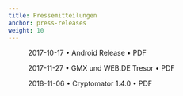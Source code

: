 ```yaml
---
title: Pressemitteilungen
anchor: press-releases
weight: 10
---
```

<div class="flex flex-wrap -mx-3">
  <div class="w-full px-3 md:w-1/2 lg:w-1/3">
    <figure class="rounded border border-gray-200 shadow-lg bg-white text-center p-2 mb-8">
      <a href="/presskit/de/2017-10-17 Android Release.pdf"><i class="fad fa-file-pdf text-7xl text-gray-700 mb-2"></i></a>
      <figcaption>
        <p class="text-sm text-gray-500">2017-10-17 • Android Release • PDF</p>
      </figcaption>
    </figure>
  </div>
  <div class="w-full px-3 md:w-1/2 lg:w-1/3">
    <figure class="rounded border border-gray-200 shadow-lg bg-white text-center p-2 mb-8">
      <a href="/presskit/de/2017-11-27 GMX und WEB.DE Tresor.pdf"><i class="fad fa-file-pdf text-7xl text-gray-700 mb-2"></i></a>
      <figcaption>
        <p class="text-sm text-gray-500">2017-11-27 • GMX und WEB.DE Tresor • PDF</p>
      </figcaption>
    </figure>
  </div>
  <div class="w-full px-3 md:w-1/2 lg:w-1/3">
    <figure class="rounded border border-gray-200 shadow-lg bg-white text-center p-2 mb-8">
      <a href="/presskit/de/2018-11-06 Cryptomator 1.4.0.pdf"><i class="fad fa-file-pdf text-7xl text-gray-700 mb-2"></i></a>
      <figcaption>
        <p class="text-sm text-gray-500">2018-11-06 • Cryptomator 1.4.0 • PDF</p>
      </figcaption>
    </figure>
  </div>
</div>
